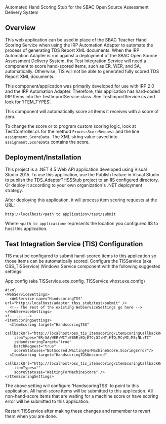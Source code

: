 Automated Hand Scoring Stub for the SBAC Open Source Assessment Delivery System

Overview
--------

This web application can be used in place of the SBAC Teacher Hand Scoring Service
when using the IRP Automation Adapter to automate the process of generating
TDS Report XML documents.  When the IRP Automation Adapter is run against
a deployment of the SBAC Open Source Assessment Delivery System, the Test
Integration Service will need a component to score hand-scored items, such as
ER, WER, and SA, automatically.  Otherwise, TIS will not be able to 
generated fully scored TDS Report XML documents.  

This component/application was primarily developed for use with IRP 2.0
and the IRP Automation Adapter.  Therefore, this application has hard-coded
IRP Items into the TestImportService class.  See TestImportService.cs and look for
'ITEM_TYPES'.

This component will automatically score all items it receives with a score of zero. 

To change the score or to program custom scoring logic, look at TestController.cs for the 
method `ProcessScoreRequest` and the line `assignment.ScoreData`.  The XML 
string value saved into `assignment.ScoreData` contains the score.

Deployment/Installation
-----------------------

This project is a .NET 4.5 Web API application developed using Visual Studio 2015.
To use this application, use the Publish feature in Visual Studio to publish
the TDS_AdapterTHSSStub project to an IIS configured directory.  Or deploy it 
according to your own organization's .NET deployment strategy.

After deploying this application, it will process item scoring requests at the
URL:

`http://localhost/<path to application>/test/submit`

Where `<path to application>` represents the location you configured IIS to 
host this application.

Test Integration Service (TIS) Configuration
--------------------------------------------

TIS must be configured to submit hand-scored items to this application so those
items can be automatically scored.  Configure the TISService (aka OSS_TISService)
Windows Service component with the following suggested settings:

App.config (aka TISService.exe.config, TISService.vhost.exe.config)
```
#!xml
<WebServiceSettings>
  <WebService name="HandscoringTSS" url="http://localhost/adapter_thss_stub/test/submit" />
  <!-- The rest of the existing WebServiceSettings go here -->
</WebServiceSettings>
<!-- ... -->
<ItemScoringSettings>
  <ItemScoring target="HandscoringTSS"
	callbackUrl="http://localhost/oss_tis_itemscoring/ItemScoringCallbackRcv.axd"
	itemTypes="ER;SA;WER;WIT;EBSR;EQ;ETC;GI;HT;HTQ;MC;MI;MS;NL;TI"
	isHandscoringTarget="true"
	batchRequest="true"
	scoreStatuses="NotScored,WaitingForMachineScore,ScoringError"/>
  <ItemScoring target="HandscoringTDSUnscored"
	callbackUrl="http://localhost/oss_tis_itemscoring/ItemScoringCallbackRcv.axd"
	itemTypes=""
	scoreStatuses="WaitingForMachineScore" />
</ItemScoringSettings>
```

The above setting will configure 'HandscoringTSS' to point to this application.
All hand-score items will be submitted to this application.
All non-hand-score items that are waiting for a machine score or have scoring error
will be submitted to this application.

Restart TISService after making these changes and remember to revert them when
you are done.